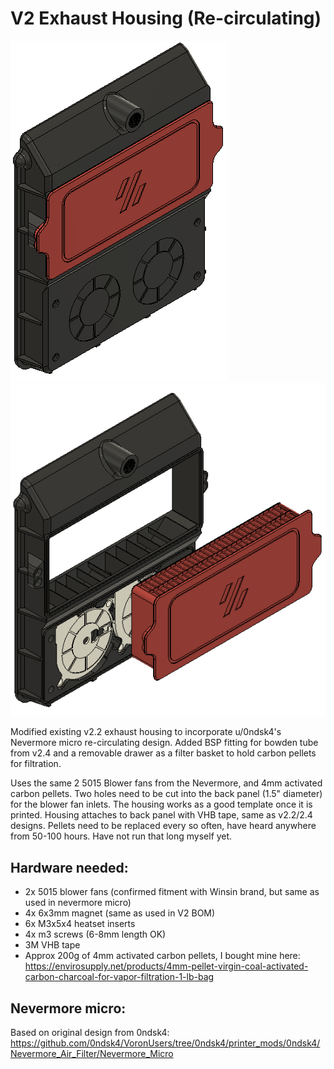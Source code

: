 # V2 Exhaust Housing (Re-circulating)
![picture](Images/1.PNG)
![picture](Images/5.PNG)

Modified existing v2.2 exhaust housing to incorporate u/0ndsk4's Nevermore micro re-circulating design. Added BSP fitting for bowden tube from v2.4 and a removable drawer as a filter basket to hold carbon pellets for filtration.

Uses the same 2 5015 Blower fans from the Nevermore, and 4mm activated carbon pellets. Two holes need to be cut into the back panel (1.5" diameter) for the blower fan inlets. The housing works as a good template once it is printed. Housing attaches to back panel with VHB tape, same as v2.2/2.4 designs. Pellets need to be replaced every so often, have heard anywhere from 50-100 hours. Have not run that long myself yet.

## Hardware needed:
- 2x 5015 blower fans (confirmed fitment with Winsin brand, but same as used in nevermore micro)
- 4x 6x3mm magnet (same as used in V2 BOM)
- 6x M3x5x4 heatset inserts
- 4x m3 screws (6-8mm length OK)
- 3M VHB tape
- Approx 200g of 4mm activated carbon pellets, I bought mine here:
https://envirosupply.net/products/4mm-pellet-virgin-coal-activated-carbon-charcoal-for-vapor-filtration-1-lb-bag

## Nevermore micro:
Based on original design from 0ndsk4:
https://github.com/0ndsk4/VoronUsers/tree/0ndsk4/printer_mods/0ndsk4/Nevermore_Air_Filter/Nevermore_Micro
